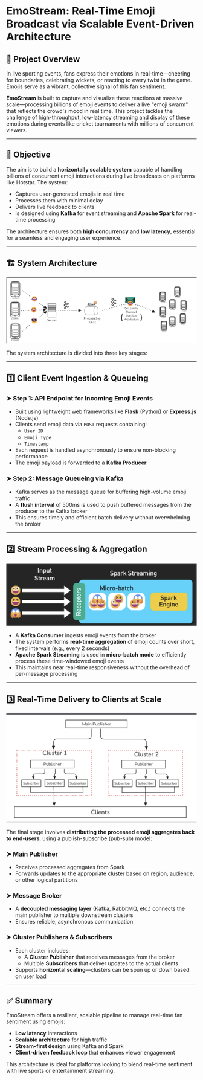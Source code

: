 # EmoStream: Real-Time Emoji Broadcast via Scalable Event-Driven Architecture

## 📌 Project Overview

In live sporting events, fans express their emotions in real-time—cheering for boundaries, celebrating wickets, or reacting to every twist in the game. Emojis serve as a vibrant, collective signal of this fan sentiment.

**EmoStream** is built to capture and visualize these reactions at massive scale—processing billions of emoji events to deliver a live "emoji swarm" that reflects the crowd's mood in real time. This project tackles the challenge of high-throughput, low-latency streaming and display of these emotions during events like cricket tournaments with millions of concurrent viewers.

---

## 🎯 Objective

The aim is to build a **horizontally scalable system** capable of handling billions of concurrent emoji interactions during live broadcasts on platforms like Hotstar. The system:
- Captures user-generated emojis in real time
- Processes them with minimal delay
- Delivers live feedback to clients
- Is designed using **Kafka** for event streaming and **Apache Spark** for real-time processing

The architecture ensures both **high concurrency** and **low latency**, essential for a seamless and engaging user experience.

---

## 🏗️ System Architecture

![Application_Architecture](./1.png)

The system architecture is divided into three key stages:

---

## 1️⃣ Client Event Ingestion & Queueing

### ➤ Step 1: API Endpoint for Incoming Emoji Events
- Built using lightweight web frameworks like **Flask** (Python) or **Express.js** (Node.js)
- Clients send emoji data via `POST` requests containing:
  - `User ID`
  - `Emoji Type`
  - `Timestamp`
- Each request is handled asynchronously to ensure non-blocking performance
- The emoji payload is forwarded to a **Kafka Producer**

### ➤ Step 2: Message Queueing via Kafka
- Kafka serves as the message queue for buffering high-volume emoji traffic
- A **flush interval** of 500ms is used to push buffered messages from the producer to the Kafka broker
- This ensures timely and efficient batch delivery without overwhelming the broker

---

## 2️⃣ Stream Processing & Aggregation

![Micro-Batch-Processing](./2.png)

- A **Kafka Consumer** ingests emoji events from the broker
- The system performs **real-time aggregation** of emoji counts over short, fixed intervals (e.g., every 2 seconds)
- **Apache Spark Streaming** is used in **micro-batch mode** to efficiently process these time-windowed emoji events
- This maintains near real-time responsiveness without the overhead of per-message processing

---

## 3️⃣ Real-Time Delivery to Clients at Scale

![Pub-Sub-Model](./3.png)

The final stage involves **distributing the processed emoji aggregates back to end-users**, using a publish-subscribe (pub-sub) model:

### ➤ Main Publisher
- Receives processed aggregates from Spark
- Forwards updates to the appropriate cluster based on region, audience, or other logical partitions

### ➤ Message Broker
- A **decoupled messaging layer** (Kafka, RabbitMQ, etc.) connects the main publisher to multiple downstream clusters
- Ensures reliable, asynchronous communication

### ➤ Cluster Publishers & Subscribers
- Each cluster includes:
  - A **Cluster Publisher** that receives messages from the broker
  - Multiple **Subscribers** that deliver updates to the actual clients
- Supports **horizontal scaling**—clusters can be spun up or down based on user load

---

## ✅ Summary

EmoStream offers a resilient, scalable pipeline to manage real-time fan sentiment using emojis:
- **Low latency** interactions
- **Scalable architecture** for high traffic
- **Stream-first design** using Kafka and Spark
- **Client-driven feedback loop** that enhances viewer engagement

This architecture is ideal for platforms looking to blend real-time sentiment with live sports or entertainment streaming.

